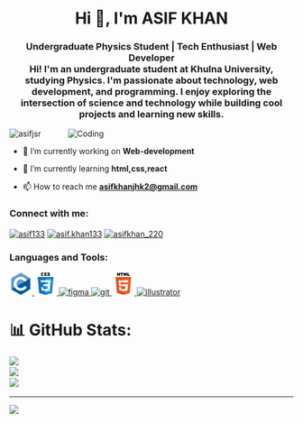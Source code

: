 <h1 align="center">Hi 👋, I'm ASIF KHAN</h1>
<h3 align="center">Undergraduate Physics Student | Tech Enthusiast | Web Developer <br> Hi! I'm an undergraduate student at Khulna University, studying Physics. I'm passionate about technology, web development, and programming. I enjoy exploring the intersection of science and technology while building cool projects and learning new skills.</h3>

<img align="right" alt="Coding" width="400" src="https://media.licdn.com/dms/image/v2/D4D12AQFAdOrAQe1HEA/article-cover_image-shrink_720_1280/article-cover_image-shrink_720_1280/0/1709674661110?e=2147483647&v=beta&t=B7h8ZjJZRcsQ2HEEN5H0dEAvl5dX4I6nUdvFfR24alQ">


<p align="left"> <img src="https://komarev.com/ghpvc/?username=asifjsr&label=Profile%20views&color=0e75b6&style=flat" alt="asifjsr" /> </p>


- 🔭 I’m currently working on **Web-development**

- 🌱 I’m currently learning **html,css,react**

- 📫 How to reach me **asifkhanjhk2@gmail.com**

<h3 align="left">Connect with me:</h3>
<p align="left">
<a href="https://linkedin.com/in/asif133" target="blank"><img align="center" src="https://raw.githubusercontent.com/rahuldkjain/github-profile-readme-generator/master/src/images/icons/Social/linked-in-alt.svg" alt="asif133" height="30" width="40" /></a>
<a href="https://fb.com/asif.khan133" target="blank"><img align="center" src="https://raw.githubusercontent.com/rahuldkjain/github-profile-readme-generator/master/src/images/icons/Social/facebook.svg" alt="asif.khan133" height="30" width="40" /></a>
<a href="https://instagram.com/asifkhan_220" target="blank"><img align="center" src="https://raw.githubusercontent.com/rahuldkjain/github-profile-readme-generator/master/src/images/icons/Social/instagram.svg" alt="asifkhan_220" height="30" width="40" /></a>
</p>

<h3 align="left">Languages and Tools:</h3>
<p align="left"> <a href="https://www.cprogramming.com/" target="_blank" rel="noreferrer"> <img src="https://raw.githubusercontent.com/devicons/devicon/master/icons/c/c-original.svg" alt="c" width="40" height="40"/> </a> <a href="https://www.w3schools.com/css/" target="_blank" rel="noreferrer"> <img src="https://raw.githubusercontent.com/devicons/devicon/master/icons/css3/css3-original-wordmark.svg" alt="css3" width="40" height="40"/> </a> <a href="https://www.figma.com/" target="_blank" rel="noreferrer"> <img src="https://www.vectorlogo.zone/logos/figma/figma-icon.svg" alt="figma" width="40" height="40"/> </a> <a href="https://git-scm.com/" target="_blank" rel="noreferrer"> <img src="https://www.vectorlogo.zone/logos/git-scm/git-scm-icon.svg" alt="git" width="40" height="40"/> </a> <a href="https://www.w3.org/html/" target="_blank" rel="noreferrer"> <img src="https://raw.githubusercontent.com/devicons/devicon/master/icons/html5/html5-original-wordmark.svg" alt="html5" width="40" height="40"/> </a> <a href="https://www.adobe.com/in/products/illustrator.html" target="_blank" rel="noreferrer"> <img src="https://www.vectorlogo.zone/logos/adobe_illustrator/adobe_illustrator-icon.svg" alt="illustrator" width="40" height="40"/> </a> </p>

# 📊 GitHub Stats:
![](https://github-readme-stats.vercel.app/api?username=asifjsr&theme=radical&hide_border=false&include_all_commits=true&count_private=true)<br/>
![](https://github-readme-streak-stats.herokuapp.com/?user=asifjsr&theme=radical&hide_border=false)<br/>
![](https://github-readme-stats.vercel.app/api/top-langs/?username=asifjsr&theme=radical&hide_border=false&include_all_commits=true&count_private=true&layout=compact)

---
[![](https://visitcount.itsvg.in/api?id=asifjsr&icon=0&color=0)](https://visitcount.itsvg.in)
